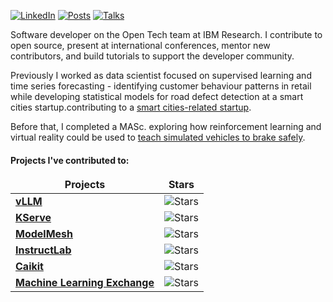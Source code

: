 <p>
  <!-- <a href="https://twitter.com/rafvasq" target="_blank"><img alt="Twitter" src="https://img.shields.io/badge/twitter-%231DA1F2.svg?&style=for-the-badge&logo=twitter&logoColor=white" /></a> -->
  <a href="https://www.linkedin.com/in/~rafaelvasquez/" target="_blank"><img alt="LinkedIn" src="https://img.shields.io/badge/linkedin-%230077B5.svg?&style=for-the-badge&logo=linkedin" /></a>
  <a href="https://rafvasq.github.io/" target="_blank"><img alt="Posts" src="https://img.shields.io/badge/posts-%2312100E.svg?&style=for-the-badge&color=green" /></a>
  <a href="https://rafvasq.github.io/talks" target="_blank"><img alt="Talks" src="https://img.shields.io/badge/talks-%2312100E.svg?&style=for-the-badge&color=red" /></a>
<!--   <a href="https://medium.com/@th.guibert" target="_blank"><img alt="Medium" src="https://img.shields.io/badge/medium-%2312100E.svg?&style=for-the-badge&logo=medium&logoColor=white" /></a> -->
</p>


<p> 
  
Software developer on the Open Tech team at IBM Research. I contribute to open source, present at international conferences, mentor new contributors, and build tutorials to support the developer community.

Previously I worked as data scientist focused on supervised learning and time series forecasting - identifying customer behaviour patterns in retail while developing statistical models for road defect detection at a smart cities startup.contributing to a [smart cities-related startup](https://www.irisradgroup.com/).

Before that, I completed a MASc. exploring how reinforcement learning and virtual reality could be used to [teach simulated vehicles to brake safely](https://www.technologyreview.com/2019/04/23/135985/should-a-self-driving-car-protect-a-passenger-or-pedestrian-ideally-both/).

<h4> Projects I've contributed to: </h4>

<table>
  <thead align="center">
    <tr border: none;>
      <td><b>Projects</b></td>
      <td><b>Stars</b></td>
    </tr>
  </thead>
  <tbody>
    <tr>
      <td><a href="https://github.com/vllm-project/vllm"><b>vLLM</b></a></td>
      <td><img alt="Stars" src="https://img.shields.io/github/stars/vllm-project/vllm?style=flat-square&labelColor=343b41"/></td>
    </tr>
    <tr>
      <td><a href="https://github.com/kserve"><b>KServe</b></a></td>
      <td><img alt="Stars" src="https://img.shields.io/github/stars/kserve?style=flat-square&labelColor=343b41"/></td>
    </tr>
    <tr>
      <td><a href="https://github.com/kserve/modelmesh-serving"><b>ModelMesh</b></a></td>
      <td><img alt="Stars" src="https://img.shields.io/github/stars/kserve/modelmesh-serving?style=flat-square&labelColor=343b41"/></td>
    </tr>
    <tr>
      <td><a href="https://github.com/instructlab/instructlab"><b>InstructLab</b></a></td>
      <td><img alt="Stars" src="https://img.shields.io/github/stars/instructlab/instructlab?style=flat-square&labelColor=343b41"/></td>
    </tr>
    <tr>
      <td><a href="https://github.com/caikit/caikit"><b>Caikit</b></a></td>
      <td><img alt="Stars" src="https://img.shields.io/github/stars/caikit/caikit?style=flat-square&labelColor=343b41"/></td>
    </tr>
    <tr>
      <td><a href="https://github.com/machine-learning-exchange/"><b>Machine Learning Exchange</b></a></td>
      <td><img alt="Stars" src="https://img.shields.io/github/stars/machine-learning-exchange/mlx?style=flat-square&labelColor=343b41"/></td>
    </tr>
  </tbody>
</table>

